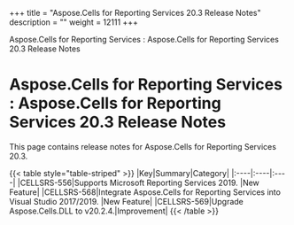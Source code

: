 +++
title = "Aspose.Cells for Reporting Services 20.3 Release Notes" 
description = "" 
weight = 12111 
+++

Aspose.Cells for Reporting Services : Aspose.Cells for Reporting Services 20.3 Release Notes  

# Aspose.Cells for Reporting Services : Aspose.Cells for Reporting Services 20.3 Release Notes


This page contains release notes for Aspose.Cells for Reporting Services 20.3.

{{< table style="table-striped" >}}
|Key|Summary|Category|
|:----|:----|:----|
|CELLSRS-556|Supports Microsoft Reporting Services 2019. |New Feature|
|CELLSRS-568|Integrate Aspose.Cells for Reporting Services into Visual Studio 2017/2019. |New Feature|
|CELLSRS-569|Upgrade Aspose.Cells.DLL to v20.2.4.|Improvement|
{{< /table >}}

